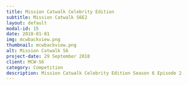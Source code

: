 ```yaml
---
title: Mission Catwalk Celebrity Edition
subtitle: Mission Catwalk S6E2 
layout: default
modal-id: 15
date: 2018-01-01
img: mcwbackview.png
thumbnail: mcwbackview.png
alt: Mission Catwalk S6
project-date: 29 September 2018
client: MCW-S6
category: Competition
description: Mission Catwalk Celebrity Edition Season 6 Episode 2 
--- 
```

